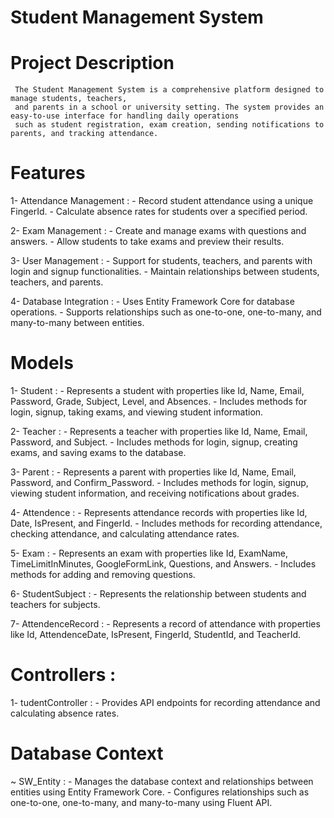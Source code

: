 # Student Management System
  # Project Description
     The Student Management System is a comprehensive platform designed to manage students, teachers, 
     and parents in a school or university setting. The system provides an easy-to-use interface for handling daily operations 
     such as student registration, exam creation, sending notifications to parents, and tracking attendance.
     
# Features
  1- Attendance Management :
       - Record student attendance using a unique FingerId.
       - Calculate absence rates for students over a specified period.

  2- Exam Management :
      - Create and manage exams with questions and answers.
      - Allow students to take exams and preview their results.

  3- User Management :
      - Support for students, teachers, and parents with login and signup functionalities.
      - Maintain relationships between students, teachers, and parents.
 
  4- Database Integration :
      - Uses Entity Framework Core for database operations.
      - Supports relationships such as one-to-one, one-to-many, and many-to-many between entities.

 # Models
   1- Student :
      - Represents a student with properties like Id, Name, Email, Password, Grade, Subject, Level, and Absences.
      - Includes methods for login, signup, taking exams, and viewing student information.

   2- Teacher :
      - Represents a teacher with properties like Id, Name, Email, Password, and Subject.
      - Includes methods for login, signup, creating exams, and saving exams to the database.

   3- Parent :
      - Represents a parent with properties like Id, Name, Email, Password, and Confirm_Password.
      - Includes methods for login, signup, viewing student information, and receiving notifications about grades.

   4- Attendence :
      - Represents attendance records with properties like Id, Date, IsPresent, and FingerId.
      - Includes methods for recording attendance, checking attendance, and calculating attendance rates.

   5- Exam :
      - Represents an exam with properties like Id, ExamName, TimeLimitInMinutes, GoogleFormLink, Questions, and Answers.
      - Includes methods for adding and removing questions.

   6- StudentSubject :
      - Represents the relationship between students and teachers for subjects.

   7- AttendenceRecord :
      - Represents a record of attendance with properties like Id, AttendenceDate, IsPresent, FingerId, StudentId, and TeacherId.     


# Controllers :
  1- tudentController :
      - Provides API endpoints for recording attendance and calculating absence rates.

# Database Context
  ~ SW_Entity :
     - Manages the database context and relationships between entities using Entity Framework Core.
     - Configures relationships such as one-to-one, one-to-many, and many-to-many using Fluent API.

      
